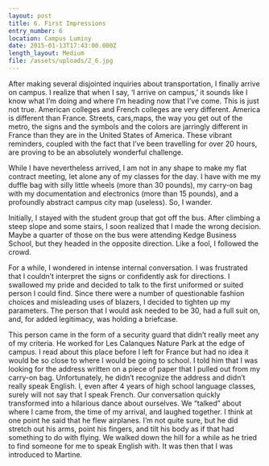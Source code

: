 ```yaml
---
layout: post
title: 6. First Impressions
entry_number: 6
location: Campus Luminy
date: 2015-01-13T17:43:00.000Z
length_layout: Medium
file: /assets/uploads/2_6.jpg
---
```

After making several disjointed inquiries about transportation, I finally arrive on campus. I realize that when I say, ‘I arrive on campus,’ it sounds like I know what I’m doing and where I’m heading now that I’ve come. This is just not true. American colleges and French colleges are very different. America is different than France. Streets, cars,maps, the way you get out of the metro, the signs and the symbols and the colors are jarringly different in France than they are in the United States of America. These vibrant reminders, coupled with the fact that I’ve been travelling for over 20 hours, are proving to be an absolutely wonderful challenge.

While I have nevertheless arrived, I am not in any shape to make my flat contract meeting, let alone any of my classes for the day. I have with me my duffle bag with silly little wheels (more than 30 pounds), my carry-on bag with my documentation and electronics (more than 15 pounds), and a profoundly abstract campus city map (useless). So, I wander. 

Initially, I stayed with the student group that got off the bus. After climbing a steep slope and some stairs, I soon realized that I made the wrong decision. Maybe a quarter of those on the bus were attending Kedge Business School, but they headed in the opposite direction. Like a fool, I followed the crowd.

For a while, I wondered in intense internal conversation. I was frustrated that I couldn’t interpret the signs or confidently ask for directions. I swallowed my pride and decided to talk to the first uniformed or suited person I could find. Since there were a number of questionable fashion choices and misleading uses of blazers, I decided to tighten up my parameters. The person that I would ask needed to be 30, had a full suit on, and, for added legitimacy, was holding a briefcase. 

This person came in the form of a security guard that didn’t really meet any of my criteria. He worked for Les Calanques Nature Park at the edge of campus. I read about this place before I left for France but had no idea it would be so close to where I would be going to school. I told him that I was looking for the address written on a piece of paper that I pulled out from my carry-on bag. Unfortunately, he didn’t recognize the address and didn’t really speak English. I, even after 4 years of high school language classes, surely will not say that I speak French. 
Our conversation quickly transformed into a hilarious dance about ourselves. We “talked” about where I came from, the time of my arrival, and laughed together. I think at one point he said that he flew airplanes. I’m not quite sure, but he did stretch out his arms, point his fingers, and tilt his body as if that had something to do with flying. We walked down the hill for a while as he tried to find someone for me to speak English with. It was then that I was introduced to Martine. 